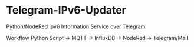 # Telegram-IPv6-Updater
Python/NodeRed Ipv6 Information Service over Telegram

Workflow
Python Script -> MQTT -> InfluxDB -> NodeRed -> Telegram/Mail
